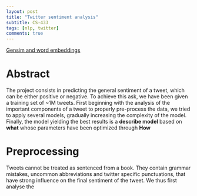 ```yaml
---
layout: post
title: "Twitter sentiment analysis"
subtitle: CS-433
tags: [nlp, twitter]
comments: true
---
```


[Gensim and word embeddings](https://machinelearningmastery.com/develop-word-embeddings-python-gensim/)

# Abstract
The project consists in predicting the general sentiment of a tweet, which can be either positive or negative. To achieve this ask, we have been given a training set of ~1M tweets. First beginning with the analysis of the important components of a tweet to properly pre-process the data, we tried to apply several models, gradually increasing the complexity of the model. Finally, the model yielding the best results is a **describe model** based on **what** whose parameters have been optimized through **How**

# Preprocessing
Tweets cannot be treated as sentenced from a book. They contain grammar mistakes, uncommon abbreviations and twitter specific punctuations, that have strong influence on the final sentiment of the tweet. We thus first analyse the 